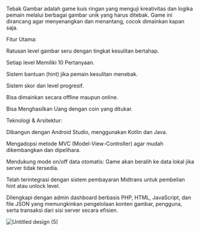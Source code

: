 Tebak Gambar adalah game kuis ringan yang menguji kreativitas dan logika pemain melalui berbagai gambar unik yang harus ditebak. Game ini dirancang agar menyenangkan dan menantang, cocok dimainkan kapan saja.

Fitur Utama:

Ratusan level gambar seru dengan tingkat kesulitan bertahap.

Setiap level Memiliki 10 Pertanyaan.

Sistem bantuan (hint) jika pemain kesulitan menebak.

Sistem skor dan level progresif.

Bisa dimainkan secara offline maupun online.

Bisa Menghasilkan Uang dengan coin yang ditukar.

Teknologi & Arsitektur:

Dibangun dengan Android Studio, menggunakan Kotlin dan Java.

Mengadopsi metode MVC (Model-View-Controller) agar mudah dikembangkan dan dipelihara.

Mendukung mode on/off data otomatis: Game akan beralih ke data lokal jika server tidak tersedia.

Telah terintegrasi dengan sistem pembayaran Midtrans untuk pembelian hint atau unlock level.

Dilengkapi dengan admin dashboard berbasis PHP, HTML, JavaScript, dan file JSON yang memungkinkan pengelolaan konten gambar, pengguna, serta transaksi dari sisi server secara efisien.

![Untitled design (5)](https://github.com/user-attachments/assets/4a1ba6c5-864f-4edd-93ee-f6d40f9769aa)
